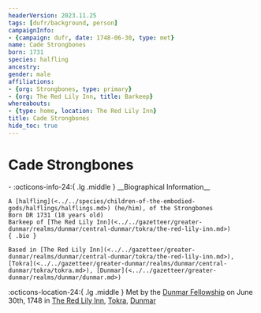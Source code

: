 ```yaml
---
headerVersion: 2023.11.25
tags: [dufr/background, person]
campaignInfo:
- {campaign: dufr, date: 1748-06-30, type: met}
name: Cade Strongbones
born: 1731
species: halfling
ancestry:
gender: male
affiliations:
- {org: Strongbones, type: primary}
- {org: The Red Lily Inn, title: Barkeep}
whereabouts:
- {type: home, location: The Red Lily Inn}
title: Cade Strongbones
hide_toc: true
---
```

# Cade Strongbones
<div class="grid cards ext-narrow-margin ext-one-column" markdown>
- :octicons-info-24:{ .lg .middle } __Biographical Information__

    A [halfling](<../../species/children-of-the-embodied-gods/halflings/halflings.md>) (he/him), of the Strongbones  
    Born DR 1731 (18 years old)  
    Barkeep of [The Red Lily Inn](<../../gazetteer/greater-dunmar/realms/dunmar/central-dunmar/tokra/the-red-lily-inn.md>)  
    { .bio }

    Based in [The Red Lily Inn](<../../gazetteer/greater-dunmar/realms/dunmar/central-dunmar/tokra/the-red-lily-inn.md>), [Tokra](<../../gazetteer/greater-dunmar/realms/dunmar/central-dunmar/tokra/tokra.md>), [Dunmar](<../../gazetteer/greater-dunmar/realms/dunmar/dunmar.md>)
</div>



:octicons-location-24:{ .lg .middle } Met by the [Dunmar Fellowship](<../pcs/dunmar-fellowship/dunmar-fellowship.md>) on June 30th, 1748 in [The Red Lily Inn](<../../gazetteer/greater-dunmar/realms/dunmar/central-dunmar/tokra/the-red-lily-inn.md>), [Tokra](<../../gazetteer/greater-dunmar/realms/dunmar/central-dunmar/tokra/tokra.md>), [Dunmar](<../../gazetteer/greater-dunmar/realms/dunmar/dunmar.md>)  

